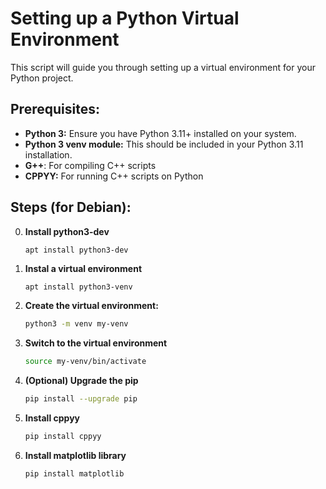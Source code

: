 # Setting up a Python Virtual Environment

This script will guide you through setting up a virtual environment for your Python project.

## Prerequisites:

* **Python 3:** Ensure you have Python 3.11+ installed on your system. 
* **Python 3 venv module:**  This should be included in your Python 3.11 installation.
* **G++**: For compiling C++ scripts
* **CPPYY:** For running C++ scripts on Python

## Steps (for Debian):

0. **Install python3-dev**
    ```
    apt install python3-dev

1. **Instal a virtual environment**
    ```bash
    apt install python3-venv

2. **Create the virtual environment:**
   ```bash
   python3 -m venv my-venv

3. **Switch to the virtual environment**
    ```bash
    source my-venv/bin/activate

4. **(Optional) Upgrade the pip**
    ```bash
    pip install --upgrade pip

5. **Install cppyy**
    ```bash
    pip install cppyy

6. **Install matplotlib library**
    ```bash
    pip install matplotlib